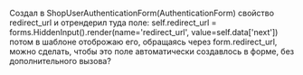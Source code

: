 Создал в ShopUserAuthenticationForm(AuthenticationForm) свойство redirect_url и отрендерил туда поле:
self.redirect_url = forms.HiddenInput().render(name='redirect_url', value=self.data['next'])
потом в шаблоне отоброжаю его, обращаясь через form.redirect_url,
можно сделать, чтобы это поле автоматически создавлось в форме, без дополнительного вызова?
